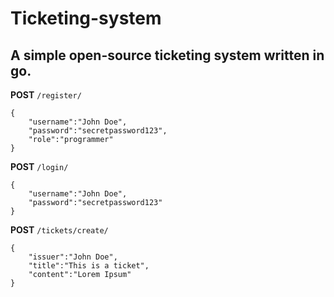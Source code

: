 # Ticketing-system

## A simple open-source ticketing system written in go.

**POST** `/register/`

```
{
    "username":"John Doe",
    "password":"secretpassword123",
    "role":"programmer"
}
```

**POST** `/login/`

```
{
    "username":"John Doe",
    "password":"secretpassword123"
}
```

**POST** `/tickets/create/`

```
{
    "issuer":"John Doe",
    "title":"This is a ticket",
    "content":"Lorem Ipsum"
}
```